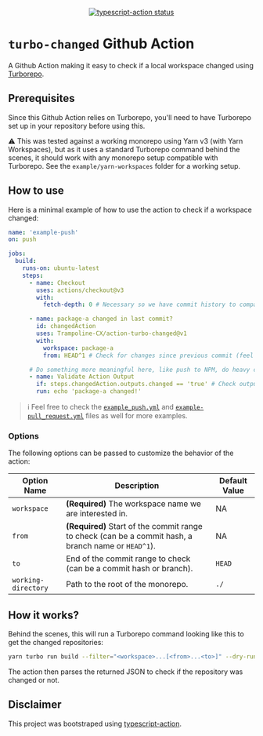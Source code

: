 <p align="center">
  <a href="https://github.com/Trampoline-CX/action-turbo-changed/actions"><img alt="typescript-action status" src="https://github.com/Trampoline-CX/action-turbo-changed/workflows/build-test/badge.svg"></a>
</p>

# `turbo-changed` Github Action

A Github Action making it easy to check if a local workspace changed using [Turborepo](https://turbo.build/).

## Prerequisites

Since this Github Action relies on Turborepo, you'll need to have Turborepo set up in your repository before using this.

:warning: This was tested against a working monorepo using Yarn v3 (with Yarn Workspaces), but as it uses a standard Turborepo command behind the scenes, it should work with any monorepo setup compatible with Turborepo. See the `example/yarn-workspaces` folder for a working setup.

## How to use

Here is a minimal example of how to use the action to check if a workspace changed:

```yaml
name: 'example-push'
on: push

jobs:
  build:
    runs-on: ubuntu-latest
    steps:
      - name: Checkout
        uses: actions/checkout@v3
        with:
          fetch-depth: 0 # Necessary so we have commit history to compare to

      - name: package-a changed in last commit?
        id: changedAction
        uses: Trampoline-CX/action-turbo-changed@v1
        with:
          workspace: package-a
          from: HEAD^1 # Check for changes since previous commit (feel free to put a branch name instead)

      # Do something more meaningful here, like push to NPM, do heavy computing, etc.
      - name: Validate Action Output
        if: steps.changedAction.outputs.changed == 'true' # Check output if it changed or not (returns a boolean)
        run: echo 'package-a changed!'
```

> :information_source: Feel free to check the [`example_push.yml`](./.github/workflows/example-push.yml) and [`example-pull_request.yml`](./.github/workflows/example-pull_request.yml) files as well for more examples.

### Options

The following options can be passed to customize the behavior of the action:

| Option Name         | Description                                                                                          | Default Value |
| ------------------- | ---------------------------------------------------------------------------------------------------- | ------------- |
| `workspace`         | **(Required)** The workspace name we are interested in.                                              | NA            |
| `from`              | **(Required)** Start of the commit range to check (can be a commit hash, a branch name or `HEAD^1`). | NA            |
| `to`                | End of the commit range to check (can be a commit hash or branch).                                   | `HEAD`        |
| `working-directory` | Path to the root of the monorepo.                                                                    | `./`          |

## How it works?

Behind the scenes, this will run a Turborepo command looking like this to get the changed repositories:

```bash
yarn turbo run build --filter="<workspace>...[<from>...<to>]" --dry-run=json
```

The action then parses the returned JSON to check if the repository was changed or not.

## Disclaimer

This project was bootstraped using [typescript-action](https://github.com/actions/typescript-action).
